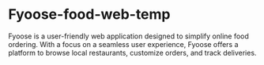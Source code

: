 # Fyoose-food-web-temp
Fyoose is a user-friendly web application designed to simplify online food ordering. With a focus on a seamless user experience, Fyoose offers a platform to browse local restaurants, customize orders, and track deliveries.
